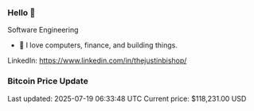 ### Hello 🤙  

Software Engineering

- 🔭 I love computers, finance, and building things.
  
LinkedIn: https://www.linkedin.com/in/thejustinbishop/  

































































































































































































































































































































































































































































































































































































































































































































































































































































### Bitcoin Price Update
Last updated: 2025-07-19 06:33:48 UTC
Current price: $118,231.00 USD
